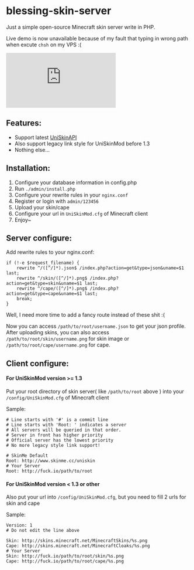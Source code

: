 # blessing-skin-server

Just a simple open-source Minecraft skin server write in PHP.

Live demo is now unavailable because of my fault that typing in wrong path when excute `chsh` on my VPS :(

![screenshot](https://img.prinzeugen.net/image.php?di=TASP)

Features:
-----------
- Support latest [UniSkinAPI](https://github.com/RecursiveG/UniSkinServer/blob/master/doc/UniSkinAPI_zh-CN.md)
- Also support legacy link style for UniSkinMod before 1.3
- Nothing else...

Installation:
-----------
1. Configure your database information in config.php
2. Run `./admin/install.php`
3. Configure your rewrite rules in your `nginx.conf`
3. Register or login with `admin/123456`
4. Upload your skin/cape
5. Configure your url in `UniSkinMod.cfg` of Minecraft client
6. Enjoy~

Server configure:
------------
Add rewrite rules to your nginx.conf:
```
if (!-e $request_filename) {
	rewrite ^/([^/]*).json$ /index.php?action=get&type=json&uname=$1 last;
	rewrite ^/skin/([^/]*).png$ /index.php?action=get&type=skin&uname=$1 last;
	rewrite ^/cape/([^/]*).png$ /index.php?action=get&type=cape&uname=$1 last;
	break;
}
```
Well, I need more time to add a fancy route instead of these shit :(

Now you can access `/path/to/root/username.json` to get your json profile. After uploading skins, you can also access `/path/to/root/skin/username.png` for skin image or `/path/to/root/cape/username.png` for cape.

Client configure:
------------
#### For UniSkinMod version >= 1.3

Put your root directory of skin server( like `/path/to/root` above ) into your `/config/UniSkinMod.cfg` of Minecraft client

Sample:
```
# Line starts with '#' is a commit line
# Line starts with 'Root: ' indicates a server
# All servers will be queried in that order.
# Server in front has higher priority
# Official server has the lowest priority
# No more legacy style link support!

# SkinMe Default
Root: http://www.skinme.cc/uniskin
# Your Server
Root: http://fuck.io/path/to/root
```

#### For UniSkinMod version < 1.3 or other

Also put your url into `/config/UniSkinMod.cfg`, but you need to fill 2 urls for skin and cape

Sample:
```
Version: 1
# Do not edit the line above

Skin: http://skins.minecraft.net/MinecraftSkins/%s.png
Cape: http://skins.minecraft.net/MinecraftCloaks/%s.png
# Your Server
Skin: http://fuck.io/path/to/root/skin/%s.png
Cape: http://fuck.io/path/to/root/cape/%s.png
```

